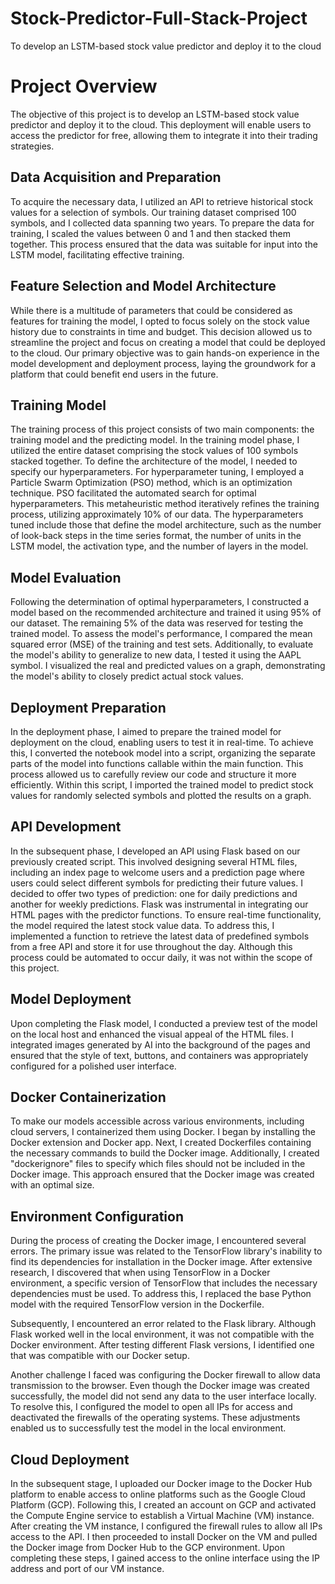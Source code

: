 # Stock-Predictor-Full-Stack-Project
To develop an LSTM-based stock value predictor and deploy it to the cloud

# Project Overview
The objective of this project is to develop an LSTM-based stock value predictor and deploy it to the cloud. This deployment will enable users to access the predictor for free, allowing them to integrate it into their trading strategies.

## Data Acquisition and Preparation
To acquire the necessary data, I utilized an API to retrieve historical stock values for a selection of symbols. Our training dataset comprised 100 symbols, and I collected data spanning two years. To prepare the data for training, I scaled the values between 0 and 1 and then stacked them together. This process ensured that the data was suitable for input into the LSTM model, facilitating effective training.

## Feature Selection and Model Architecture
While there is a multitude of parameters that could be considered as features for training the model, I opted to focus solely on the stock value history due to constraints in time and budget. This decision allowed us to streamline the project and focus on creating a model that could be deployed to the cloud. Our primary objective was to gain hands-on experience in the model development and deployment process, laying the groundwork for a platform that could benefit end users in the future.

## Training Model
The training process of this project consists of two main components: the training model and the predicting model. In the training model phase, I utilized the entire dataset comprising the stock values of 100 symbols stacked together. To define the architecture of the model, I needed to specify our hyperparameters. For hyperparameter tuning, I employed a Particle Swarm Optimization (PSO) method, which is an optimization technique. PSO facilitated the automated search for optimal hyperparameters. This metaheuristic method iteratively refines the training process, utilizing approximately 10% of our data. The hyperparameters tuned include those that define the model architecture, such as the number of look-back steps in the time series format, the number of units in the LSTM model, the activation type, and the number of layers in the model.

## Model Evaluation
Following the determination of optimal hyperparameters, I constructed a model based on the recommended architecture and trained it using 95% of our dataset. The remaining 5% of the data was reserved for testing the trained model. To assess the model's performance, I compared the mean squared error (MSE) of the training and test sets. Additionally, to evaluate the model's ability to generalize to new data, I tested it using the AAPL symbol. I visualized the real and predicted values on a graph, demonstrating the model's ability to closely predict actual stock values.

## Deployment Preparation
In the deployment phase, I aimed to prepare the trained model for deployment on the cloud, enabling users to test it in real-time. To achieve this, I converted the notebook model into a script, organizing the separate parts of the model into functions callable within the main function. This process allowed us to carefully review our code and structure it more efficiently. Within this script, I imported the trained model to predict stock values for randomly selected symbols and plotted the results on a graph.

## API Development
In the subsequent phase, I developed an API using Flask based on our previously created script. This involved designing several HTML files, including an index page to welcome users and a prediction page where users could select different symbols for predicting their future values. I decided to offer two types of prediction: one for daily predictions and another for weekly predictions. Flask was instrumental in integrating our HTML pages with the predictor functions. To ensure real-time functionality, the model required the latest stock value data. To address this, I implemented a function to retrieve the latest data of predefined symbols from a free API and store it for use throughout the day. Although this process could be automated to occur daily, it was not within the scope of this project.

## Model Deployment
Upon completing the Flask model, I conducted a preview test of the model on the local host and enhanced the visual appeal of the HTML files. I integrated images generated by AI into the background of the pages and ensured that the style of text, buttons, and containers was appropriately configured for a polished user interface.

## Docker Containerization
To make our models accessible across various environments, including cloud servers, I containerized them using Docker. I began by installing the Docker extension and Docker app. Next, I created Dockerfiles containing the necessary commands to build the Docker image. Additionally, I created "dockerignore" files to specify which files should not be included in the Docker image. This approach ensured that the Docker image was created with an optimal size.

## Environment Configuration
During the process of creating the Docker image, I encountered several errors. The primary issue was related to the TensorFlow library's inability to find its dependencies for installation in the Docker image. After extensive research, I discovered that when using TensorFlow in a Docker environment, a specific version of TensorFlow that includes the necessary dependencies must be used. To address this, I replaced the base Python model with the required TensorFlow version in the Dockerfile.

Subsequently, I encountered an error related to the Flask library. Although Flask worked well in the local environment, it was not compatible with the Docker environment. After testing different Flask versions, I identified one that was compatible with our Docker setup.

Another challenge I faced was configuring the Docker firewall to allow data transmission to the browser. Even though the Docker image was created successfully, the model did not send any data to the user interface locally. To resolve this, I configured the model to open all IPs for access and deactivated the firewalls of the operating systems. These adjustments enabled us to successfully test the model in the local environment.

## Cloud Deployment
In the subsequent stage, I uploaded our Docker image to the Docker Hub platform to enable access to online platforms such as the Google Cloud Platform (GCP). Following this, I created an account on GCP and activated the Compute Engine service to establish a Virtual Machine (VM) instance.
After creating the VM instance, I configured the firewall rules to allow all IPs access to the API. I then proceeded to install Docker on the VM and pulled the Docker image from Docker Hub to the GCP environment. Upon completing these steps, I gained access to the online interface using the IP address and port of our VM instance.

